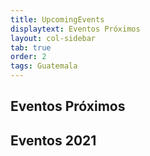 ```yaml
---
title: UpcomingEvents
displaytext: Eventos Próximos
layout: col-sidebar
tab: true
order: 2
tags: Guatemala
---
```


## Eventos Próximos

## Eventos 2021

